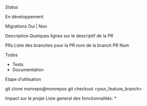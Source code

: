 Status

En développement

Migrations
Oui | Non

Description
Quelques lignes sur le descriptif de la PR

PRs
Liste des branches pour la PR
nom de la branch	PR Num
	
Todos
* Tests
* Documentation

Etape d’utilisation

git clone monrepo@monrepos
git checkout <your_feature_branch>

Impact sur le projet
Liste general des fonctionnalités:
* 

